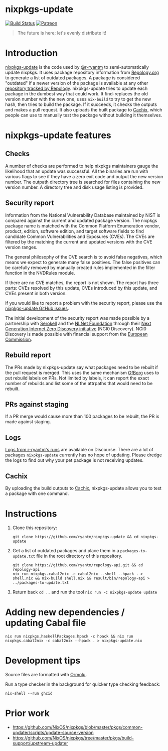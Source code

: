 # nixpkgs-update

[![Build Status](https://travis-ci.org/ryantm/nixpkgs-update.svg?branch=master)](https://travis-ci.org/ryantm/nixpkgs-update)
[![Patreon](https://img.shields.io/badge/patreon-donate-blue.svg)](https://www.patreon.com/nixpkgsupdate)

> The future is here; let's evenly distribute it!

# Introduction

[nixpkgs-update](https://github.com/ryantm/nixpkgs-update) is the code
used by [@r-ryantm](https://github.com/r-ryantm) to semi-automatically
update nixpkgs. It uses package repository information from
[Repology.org](https://repology.org/repository/nix_unstable) to
generate a list of outdated packages. A package is considered
"outdated" if a newer version of the package is available at any other
[repository tracked by
Repology](https://repology.org/repositories/statistics/newest). nixpkgs-update
tries to update each package in the dumbest way that could work. It
find-replaces the old version number with the new one, uses
`nix-build` to try to get the new hash, then tries to build the
package. If it succeeds, it checks the outputs and makes a pull
request. It also uploads the built package to
[Cachix](https://r-ryantm.cachix.org/), which people can use to
manually test the package without building it themselves.


# nixpkgs-update features

## Checks

A number of checks are performed to help nixpkgs maintainers gauge the
likelihood that an update was successful. All the binaries are run with
various flags to see if they have a zero exit code and output the new
version number. The outpath directory tree is searched for files
containing the new version number. A directory tree and disk usage
listing is provided.


## Security report

Information from the National Vulnerability Database maintained by
NIST is compared against the current and updated package version. The
nixpkgs package name is matched with the Common Platform Enumeration
vendor, product, edition, software edition, and target software fields
to find candidate Common Vulnerabilities and Exposures (CVEs). The
CVEs are filtered by the matching the current and updated versions
with the CVE version ranges.

The general philosophy of the CVE search is to avoid false negatives,
which means we expect to generate many false positives. The false
positives can be carefully removed by manually created rules
implemented in the filter function in the NVDRules module.

If there are no CVE matches, the report is not shown. The report has
three parts: CVEs resolved by this update, CVEs introduced by this
update, and CVEs present in both version.

If you would like to report a problem with the security report, please
use the [nixpkgs-update GitHub
issues](https://github.com/ryantm/nixpkgs-update/issues).

The initial development of the security report was made possible by a
partnership with [Serokell](https://serokell.io/) and the [NLNet
Foundation](https://nlnet.nl/) through their [Next Generation Internet
Zero Discovery initiative](https://nlnet.nl/discovery/) (NGI0
Discovery). NGI0 Discovery is made possible with financial support
from the [European Commission](https://ec.europa.eu/).


## Rebuild report

The PRs made by nixpkgs-update say what packages need to be rebuilt if
the pull request is merged. This uses the same mechanism
[OfBorg](https://github.com/NixOS/ofborg) uses to put rebuild labels
on PRs. Not limited by labels, it can report the exact number of
rebuilds and list some of the attrpaths that would need to be rebuilt.


## PRs against staging

If a PR merge would cause more than 100 packages to be rebuilt, the PR
is made against staging.


## Logs

[Logs from r-ryantm's
runs](https://discourse.nixos.org/t/nixpkgs-update-r-ryantm-logs) are
available on Discourse. There are a lot of packages `nixpkgs-update`
currently has no hope of updating. Please dredge the logs to find out
why your pet package is not receiving updates.


## Cachix

By uploading the build outputs to
[Cachix](https://r-ryantm.cachix.org/), nixpkgs-update allows you to
test a package with one command.


# Instructions

1. Clone this repository:
    ```
    git clone https://github.com/ryantm/nixpkgs-update && cd nixpkgs-update
    ```
2. Get a list of outdated packages and place them in a `packages-to-update.txt` file in the root directory of this repository.
    ```
    git clone https://github.com/ryantm/repology-api.git && cd repology-api
    nix run nixpkgs.cabal2nix -c cabal2nix --shell --hpack . > shell.nix && nix-build shell.nix && result/bin/repology-api > ../packages-to-update.txt
    ```
3. Return back `cd ..` and run the tool `nix run -c nixpkgs-update update`


# Adding new dependencies / updating Cabal file

```
nix run nixpkgs.haskellPackages.hpack -c hpack && nix run nixpkgs.cabal2nix -c cabal2nix --hpack . > nixpkgs-update.nix
```

# Development tips

Source files are formatted with [Ormolu](https://github.com/tweag/ormolu).

Run a type checker in the background for quicker type checking feedback:

```
nix-shell --run ghcid
```


# Prior work

* https://github.com/NixOS/nixpkgs/blob/master/pkgs/common-updater/scripts/update-source-version
* https://github.com/NixOS/nixpkgs/tree/master/pkgs/build-support/upstream-updater
